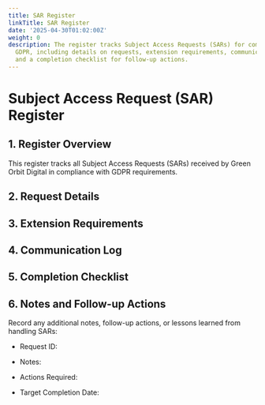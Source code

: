 ```yaml
---
title: SAR Register
linkTitle: SAR Register
date: '2025-04-30T01:02:00Z'
weight: 0
description: The register tracks Subject Access Requests (SARs) for compliance with
  GDPR, including details on requests, extension requirements, communication logs,
  and a completion checklist for follow-up actions.
---
```



# Subject Access Request (SAR) Register

## 1. Register Overview

This register tracks all Subject Access Requests (SARs) received by Green Orbit Digital in compliance with GDPR requirements.

<!-- Unsupported block type: child_database -->

## 2. Request Details

<!-- Unsupported block type: child_database -->

## 3. Extension Requirements

<!-- Unsupported block type: child_database -->

## 4. Communication Log

<!-- Unsupported block type: child_database -->

## 5. Completion Checklist

<!-- Unsupported block type: child_database -->

## 6. Notes and Follow-up Actions

Record any additional notes, follow-up actions, or lessons learned from handling SARs:

- Request ID:

- Notes:

- Actions Required:

- Target Completion Date:

